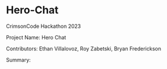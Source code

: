 # Hero-Chat

CrimsonCode Hackathon 2023

Project Name: Hero Chat

Contributors: Ethan Villalovoz, Roy Zabetski, Bryan Frederickson

Summary:
